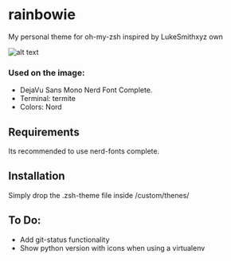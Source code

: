 # rainbowie
My personal theme for oh-my-zsh inspired by LukeSmithxyz own

![alt text](https://raw.githubusercontent.com/druskus20/rainbowie/master/screenshot.png)


### Used on the image: 
  - DejaVu Sans Mono Nerd Font Complete. 
  - Terminal: termite
  - Colors: Nord

## Requirements
Its recommended to use nerd-fonts complete. 

## Installation
Simply drop the .zsh-theme file inside <OMZSH>/custom/thenes/



## To Do: 
  - Add git-status functionality
  - Show python version with icons when using a virtualenv
  

